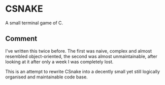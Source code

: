 # CSNAKE

A small terminal game of C.

## Comment

I've written this twice before. The first was naive, complex and almost
resembled object-oriented, the second was almost unmaintainable, after looking
at it after only a week I was completely lost.

This is an attempt to rewrite CSnake into a decently small yet still logically
organised and maintainable code base.
